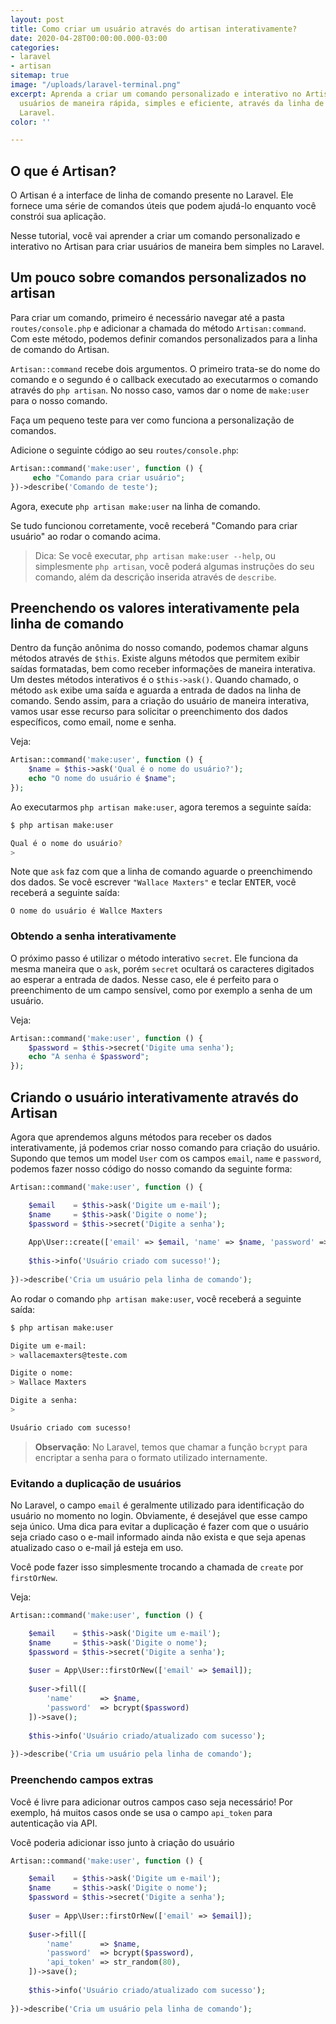 ```yaml
---
layout: post
title: Como criar um usuário através do artisan interativamente?
date: 2020-04-28T00:00:00.000-03:00
categories:
- laravel
- artisan
sitemap: true
image: "/uploads/laravel-terminal.png"
excerpt: Aprenda a criar um comando personalizado e interativo no Artisan para criar
  usuários de maneira rápida, simples e eficiente, através da linha de comando, no
  Laravel.
color: ''

---
```

## O que é Artisan?

O Artisan é a interface de linha de comando presente no Laravel. Ele fornece uma série de comandos úteis que podem ajudá-lo enquanto você constrói sua aplicação.

Nesse tutorial,  você vai aprender a criar um comando personalizado e interativo no Artisan para criar usuários de maneira bem simples no Laravel.

## Um pouco sobre comandos personalizados no artisan

Para criar um comando, primeiro é necessário navegar até a pasta `routes/console.php` e adicionar a chamada do método `Artisan:command`. Com este método, podemos definir comandos personalizados para a linha de comando do Artisan.

`Artisan::command` recebe dois argumentos. O primeiro trata-se do nome do comando e o segundo é o callback executado ao executarmos o comando através do `php artisan`. No nosso caso, vamos dar o nome de `make:user` para o nosso comando.

Faça um pequeno teste para ver como funciona a personalização de comandos.

Adicione o seguinte código ao seu `routes/console.php`:

```php
Artisan::command('make:user', function () {
     echo "Comando para criar usuário";
})->describe('Comando de teste');
```

Agora, execute `php artisan make:user` na linha de comando.

Se tudo funcionou corretamente, você receberá "Comando para criar usuário" ao rodar o comando acima.

> Dica: Se você executar, `php artisan make:user --help`,  ou simplesmente `php artisan`, você poderá algumas instruções do seu comando, além da descrição inserida através de `describe`.

## Preenchendo os valores interativamente pela linha de comando

Dentro da função anônima do nosso comando, podemos chamar alguns métodos através de `$this`. Existe alguns métodos que permitem exibir saídas formatadas, bem como receber informações de maneira interativa. Um destes métodos interativos é o `$this->ask()`.
Quando chamado, o método `ask` exibe uma saída e aguarda a entrada de dados na linha de comando.
Sendo assim, para a criação do usuário de maneira interativa, vamos usar esse recurso para solicitar o preenchimento dos dados específicos, como email, nome e senha.

Veja:

```php
Artisan::command('make:user', function () {
    $name = $this->ask('Qual é o nome do usuário?');
    echo "O nome do usuário é $name";
});
```

Ao executarmos `php artisan make:user`, agora teremos a seguinte saída:

```bash
$ php artisan make:user

Qual é o nome do usuário?
> 
```

Note que `ask` faz com que a linha de comando aguarde o preenchimendo dos dados. Se você escrever `"Wallace Maxters"` e teclar <kbd>ENTER</kbd>, você receberá a seguinte saída:

```text
O nome do usuário é Wallce Maxters
```

### Obtendo a senha interativamente

O próximo passo é utilizar o método interativo `secret`. Ele funciona da mesma maneira que o `ask`, porém `secret` ocultará os caracteres digitados ao esperar a entrada de dados. Nesse caso, ele é perfeito para o preenchimento de um campo sensível, como por exemplo a senha de um usuário.

Veja:

```php
Artisan::command('make:user', function () {
    $password = $this->secret('Digite uma senha');
    echo "A senha é $password";
});
```

## Criando o usuário interativamente através do Artisan

Agora que aprendemos alguns métodos para receber os dados interativamente, já podemos criar nosso comando para criação do usuário. Supondo que temos um model `User` com os campos `email`, `name` e `password`, podemos fazer nosso código do nosso comando da seguinte forma:

```php
Artisan::command('make:user', function () {

    $email    = $this->ask('Digite um e-mail');
    $name     = $this->ask('Digite o nome');
    $password = $this->secret('Digite a senha');
    
    App\User::create(['email' => $email, 'name' => $name, 'password' => bcrypt($password)]);
    
    $this->info('Usuário criado com sucesso!');
    
})->describe('Cria um usuário pela linha de comando');
```

Ao rodar o comando `php artisan make:user`, você receberá a seguinte saída:

```bash
$ php artisan make:user

Digite um e-mail:
> wallacemaxters@teste.com

Digite o nome:
> Wallace Maxters

Digite a senha:
> 

Usuário criado com sucesso!
```

> **Observação**: No Laravel, temos que chamar a função `bcrypt` para encriptar a senha para o formato utilizado internamente.

### Evitando a duplicação de usuários

No Laravel, o campo `email` é geralmente utilizado para identificação do usuário no momento no login. Obviamente, é desejável que esse campo seja único. Uma dica para evitar a duplicação é fazer com que o usuário seja criado  caso o  e-mail informado ainda não exista e que seja apenas atualizado caso o e-mail já esteja em uso.

Você pode fazer isso simplesmente trocando a chamada de `create` por `firstOrNew`.

Veja:

```php
Artisan::command('make:user', function () {

    $email    = $this->ask('Digite um e-mail');
    $name     = $this->ask('Digite o nome');
    $password = $this->secret('Digite a senha');
    
    $user = App\User::firstOrNew(['email' => $email]);
    
    $user->fill([
        'name' 		=> $name, 
        'password' 	=> bcrypt($password)
    ])->save();
    
    $this->info('Usuário criado/atualizado com sucesso');
    
})->describe('Cria um usuário pela linha de comando');
```

### Preenchendo campos extras

Você é livre para adicionar outros campos caso seja necessário! Por exemplo, há muitos casos onde se usa o campo `api_token` para autenticação via API.

Você poderia adicionar isso junto à criação do usuário

```php
Artisan::command('make:user', function () {

    $email    = $this->ask('Digite um e-mail');
    $name     = $this->ask('Digite o nome');
    $password = $this->secret('Digite a senha');
    
    $user = App\User::firstOrNew(['email' => $email]);
    
    $user->fill([
        'name'      => $name, 
        'password'  => bcrypt($password),
        'api_token' => str_random(80),
    ])->save();
    
    $this->info('Usuário criado/atualizado com sucesso');
    
})->describe('Cria um usuário pela linha de comando');
```